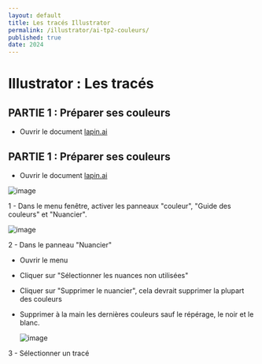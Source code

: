 ```yaml
---
layout: default
title: Les tracés Illustrator
permalink: /illustrator/ai-tp2-couleurs/
published: true
date: 2024
---
```

# Illustrator : Les tracés


## PARTIE 1 : Préparer ses couleurs

- Ouvrir le document  [lapin.ai](lapin.ai)



## PARTIE 1 : Préparer ses couleurs

- Ouvrir le document  [lapin.ai](lapin.ai)
  
![image](https://github.com/user-attachments/assets/2bddc700-5258-4cd9-8206-08ff3590559a)

1 - Dans le menu fenêtre, activer les panneaux "couleur", "Guide des couleurs" et "Nuancier".

![image](https://github.com/user-attachments/assets/35bfb13c-60df-423d-87e1-f8de33c0ed22)

2 - Dans le panneau "Nuancier"
- Ouvrir le menu
- Cliquer sur "Sélectionner les nuances non utilisées"
- Cliquer sur "Supprimer le nuancier", cela devrait supprimer la plupart des couleurs
- Supprimer à la main les dernières couleurs sauf le répérage, le noir et le blanc.

  ![image](https://github.com/user-attachments/assets/333b0096-e78a-4952-8bd7-d43f48753f66)

3 - Sélectionner un tracé
